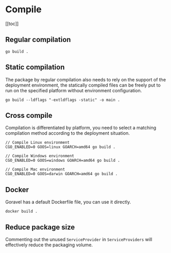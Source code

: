 # Compile

[[toc]]

## Regular compilation

```
go build .
```

## Static compilation

The package by regular compilation also needs to rely on the support of the deployment environment, the statically compiled files can be freely put to run on the specified platform without environment configuration.

```
go build --ldflags "-extldflags -static" -o main .
```

## Cross compile

Compilation is differentiated by platform, you need to select a matching compilation method according to the deployment situation.

```
// Compile Linux environment
CGO_ENABLED=0 GOOS=linux GOARCH=amd64 go build .

// Compile Windows environment
CGO_ENABLED=0 GOOS=windows GOARCH=amd64 go build .

// Compile Mac environment
CGO_ENABLED=0 GOOS=darwin GOARCH=amd64 go build .
```

## Docker

Goravel has a default Dockerfile file, you can use it directly.

```
docker build .
```

## Reduce package size

Commenting out the unused `ServiceProvider` in `ServiceProviders` will effectively reduce the packaging volume.
